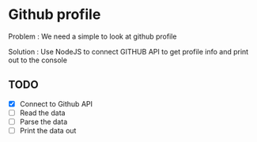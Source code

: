 # Github profile

Problem : We need a simple to look at github profile

Solution : Use NodeJS to connect GITHUB API to get profile info and print out to the console

## TODO

*[x] Connect to Github API
*[ ] Read the data
*[ ] Parse the data
*[ ] Print the data out
